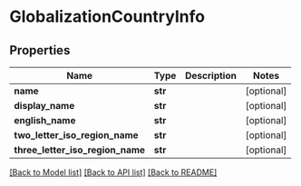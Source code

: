 # GlobalizationCountryInfo

## Properties
Name | Type | Description | Notes
------------ | ------------- | ------------- | -------------
**name** | **str** |  | [optional] 
**display_name** | **str** |  | [optional] 
**english_name** | **str** |  | [optional] 
**two_letter_iso_region_name** | **str** |  | [optional] 
**three_letter_iso_region_name** | **str** |  | [optional] 

[[Back to Model list]](../README.md#documentation-for-models) [[Back to API list]](../README.md#documentation-for-api-endpoints) [[Back to README]](../README.md)

